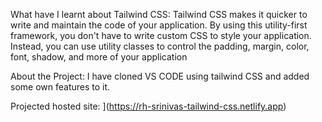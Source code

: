 What have I learnt about Tailwind CSS:
Tailwind CSS makes it quicker to write and maintain the code of your application. By using this utility-first framework,
you don't have to write custom CSS to style your application. Instead, you can use utility classes to control the padding, margin, color, font, shadow, and more of your application

About the Project:
  I have cloned VS CODE using tailwind CSS and added some own features to it.

Projected hosted site:
](https://rh-srinivas-tailwind-css.netlify.app)
